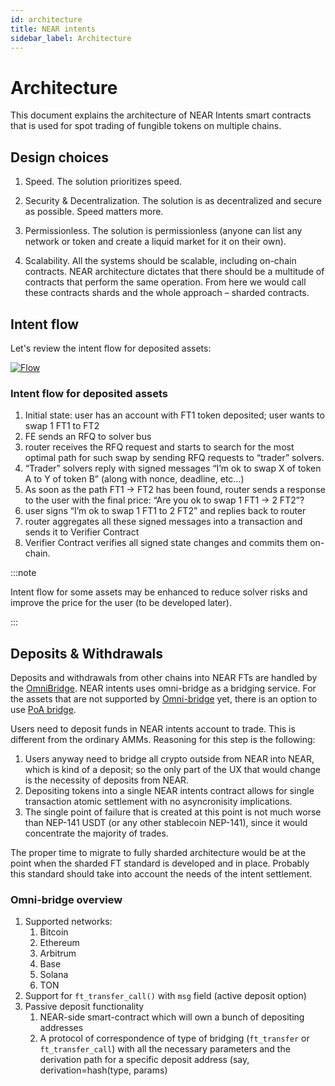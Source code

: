 ```yaml
---
id: architecture
title: NEAR intents
sidebar_label: Architecture
---
```


# Architecture

This document explains the architecture of NEAR Intents smart contracts that is used for spot trading of fungible tokens on multiple chains.

## Design choices

1. Speed. The solution prioritizes speed.
2. Security & Decentralization. The solution is as decentralized and secure as possible. Speed matters more.
3. Permissionless. The solution is permissionless (anyone can list any network or token and create a liquid market for it on their own).

4. Scalability. All the systems should be scalable, including on-chain contracts. NEAR architecture dictates that there should be a multitude of contracts that perform the same operation. From here we would call these contracts shards and the whole approach – sharded contracts.


## Intent flow

Let's review the intent flow for deposited assets:

[![Flow](/docs/assets/intents/off-chain-arch-4.png)](/docs/assets/intents/off-chain-arch-4.png)

### Intent flow for deposited assets

1. Initial state: user has an account with FT1 token deposited; user wants to swap 1 FT1 to FT2
2. FE sends an RFQ to solver bus
3. router receives the RFQ request and starts to search for the most optimal path for such swap by sending RFQ requests to “trader” solvers.
4. “Trader” solvers reply with signed messages “I’m ok to swap X of token A to Y of token B” (along with nonce, deadline, etc…)
5. As soon as the path FT1 -> FT2 has been found, router sends a response to the user with the final price: “Are you ok to swap 1 FT1 -> 2 FT2”?
6. user signs “I’m ok to swap 1 FT1 to 2 FT2” and replies back to router
7. router aggregates all these signed messages into a transaction and sends it to Verifier Contract
8. Verifier Contract verifies all signed state changes and commits them on-chain.


:::note

Intent flow for some assets may be enhanced to reduce solver risks and improve the price for the user (to be developed later).

:::


## Deposits & Withdrawals


Deposits and withdrawals from other chains into NEAR FTs are handled by the [OmniBridge](#). NEAR intents uses omni-bridge as a bridging service. For the assets that are not supported by [Omni-bridge](#omni-bridge-overview) yet, there is an option to use [PoA bridge](poa-bridge.md).

Users need to deposit funds in NEAR intents account to trade. This is different from the ordinary AMMs. Reasoning for this step is the following:

1. Users anyway need to bridge all crypto outside from NEAR into NEAR, which is kind of a deposit; so the only part of the UX that would change is the necessity of deposits from NEAR.
2. Depositing tokens into a single NEAR intents contract allows for single transaction atomic settlement with no asyncronisity implications.
3. The single point of failure that is created at this point is not much worse than NEP-141 USDT (or any other stablecoin NEP-141), since it would concentrate the majority of trades.

The proper time to migrate to fully sharded architecture would be at the point when the sharded FT standard is developed and in place. Probably this standard should take into account the needs of the intent settlement.

### Omni-bridge overview

1. Supported networks:
   1. Bitcoin
   2. Ethereum
   3. Arbitrum
   4. Base
   5. Solana
   6. TON
2. Support for `ft_transfer_call()` with `msg` field (active deposit option)
3. Passive deposit functionality
   1. NEAR-side smart-contract which will own a bunch of depositing addresses
   2. A protocol of correspondence of type of bridging (`ft_transfer` or `ft_transfer_call`) with all the necessary parameters and the derivation path for a specific deposit address (say, derivation=hash(type, params)

